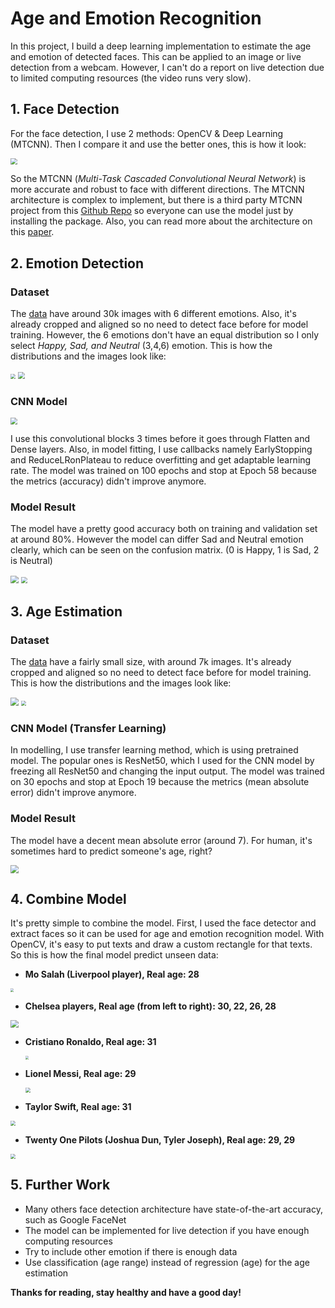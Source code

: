 # Age and Emotion Recognition

In this project, I build a deep learning implementation to estimate the age and emotion of detected faces. This can be applied to an image or live detection from a webcam. However, I can't do a report on live detection due to limited computing resources (the video runs very slow).

## 1. Face Detection

For the face detection, I use 2 methods: OpenCV & Deep Learning (MTCNN). Then I compare it and use the better ones, this is how it look:

<img src="images\1.JPG" style="zoom: 67%;" />

So the MTCNN (*Multi-Task Cascaded Convolutional Neural Network*) is more accurate and robust to face with different directions. The MTCNN architecture is complex to implement, but there is a third party MTCNN project from this [Github Repo](https://github.com/ipazc/mtcnn) so everyone can use the model just by installing the package. Also, you can read more about the architecture on this [paper](https://kpzhang93.github.io/MTCNN_face_detection_alignment/).



## 2. Emotion Detection

### Dataset

The [data](https://www.kaggle.com/ashishpatel26/facial-expression-recognitionferchallenge) have around 30k images with 6 different emotions. Also, it's already cropped and aligned so no need to detect face before for model training. However, the 6 emotions don't have an equal distribution so I only select *Happy, Sad, and Neutral* (3,4,6) emotion. This is how the distributions and the images look like:

<img src="images\2.JPG" style="zoom: 50%;" />

<img src="images\3.JPG" style="zoom:67%;" />

### CNN Model

<img src="images/4.JPG" style="zoom: 67%;" />

I use this convolutional blocks 3 times before it goes through Flatten and Dense layers. Also, in model fitting, I use callbacks namely EarlyStopping and ReduceLRonPlateau to reduce overfitting and get adaptable learning rate. The model was trained on 100 epochs and stop at Epoch 58 because the metrics (accuracy) didn't improve anymore.

### Model Result

The model have a pretty good accuracy both on training and validation set at around 80%. However the model can differ Sad and Neutral emotion clearly, which can be seen on the confusion matrix. (0 is Happy, 1 is Sad, 2 is Neutral)

<img src="images\5.JPG" style="zoom:80%;" />

<img src="images\6.JPG" style="zoom:67%;" />



## 3. Age Estimation

### Dataset

The [data](https://www.kaggle.com/abhikjha/appa-real-face-cropped) have a fairly small size, with around 7k images. It's already cropped and aligned so no need to detect face before for model training. This is how the distributions and the images look like:

<img src="images\7.JPG" style="zoom:80%;" />

<img src="images\8.JPG" style="zoom:50%;" />

### CNN Model (Transfer Learning)

In modelling, I use transfer learning method, which is using pretrained model. The popular ones is ResNet50, which I used for the CNN model by freezing all ResNet50 and changing the input output. The model was trained on 30 epochs and stop at Epoch 19 because the metrics (mean absolute error) didn't improve anymore.

### Model Result

The model have a decent mean absolute error (around 7). For human, it's sometimes hard to predict someone's age, right?

<img src="images\9.JPG" style="zoom:80%;" />



## 4. Combine Model

It's pretty simple to combine the model. First, I used the face detector and extract faces so it can be used for age and emotion recognition model. With OpenCV, it's easy to put texts and draw a custom rectangle for that texts. So this is how the final model predict unseen data:



- **Mo Salah (Liverpool player), Real age: 28**

<img src="images\10.JPG" style="zoom: 33%;" />



- **Chelsea players, Real age (from left to right): 30, 22, 26, 28**

<img src="images\11.JPG" style="zoom: 80%;" />



- **Cristiano Ronaldo, Real age: 31**

  <img src="images\12.JPG" style="zoom: 33%;" />

  

- **Lionel Messi, Real age: 29**

  <img src="images\13.JPG" style="zoom: 50%;" />

  

- **Taylor Swift, Real age: 31**

<img src="images\14.JPG" style="zoom: 50%;" />



- **Twenty One Pilots (Joshua Dun, Tyler Joseph), Real age: 29, 29**

<img src="images\15.JPG" style="zoom: 50%;" />



## 5. Further Work

- Many others face detection architecture have state-of-the-art accuracy, such as Google FaceNet
- The model can be implemented for live detection if you have enough computing resources
- Try to include other emotion if there is enough data
- Use classification (age range) instead of regression (age) for the age estimation



**Thanks for reading, stay healthy and have a good day!**
